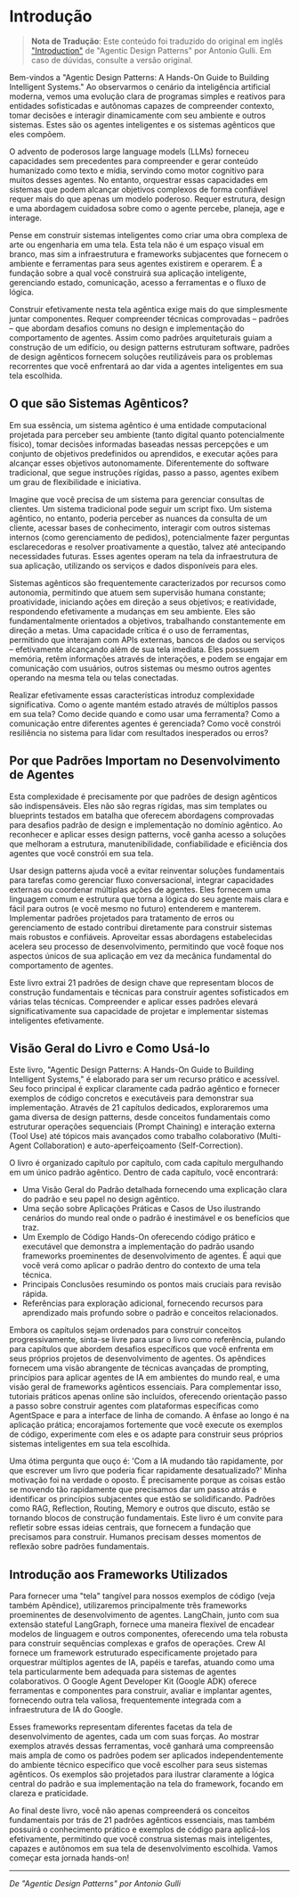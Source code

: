 # Introdução

> **Nota de Tradução**: Este conteúdo foi traduzido do original em inglês
> ["Introduction"](../en/intro/introduction.md) de "Agentic Design Patterns"
> por Antonio Gulli. Em caso de dúvidas, consulte a versão original.

Bem-vindos a "Agentic Design Patterns: A Hands-On Guide to Building Intelligent Systems." Ao observarmos o cenário da inteligência artificial moderna, vemos uma evolução clara de programas simples e reativos para entidades sofisticadas e autônomas capazes de compreender contexto, tomar decisões e interagir dinamicamente com seu ambiente e outros sistemas. Estes são os agentes inteligentes e os sistemas agênticos que eles compõem.

O advento de poderosos large language models (LLMs) forneceu capacidades sem precedentes para compreender e gerar conteúdo humanizado como texto e mídia, servindo como motor cognitivo para muitos desses agentes. No entanto, orquestrar essas capacidades em sistemas que podem alcançar objetivos complexos de forma confiável requer mais do que apenas um modelo poderoso. Requer estrutura, design e uma abordagem cuidadosa sobre como o agente percebe, planeja, age e interage.

Pense em construir sistemas inteligentes como criar uma obra complexa de arte ou engenharia em uma tela. Esta tela não é um espaço visual em branco, mas sim a infraestrutura e frameworks subjacentes que fornecem o ambiente e ferramentas para seus agentes existirem e operarem. É a fundação sobre a qual você construirá sua aplicação inteligente, gerenciando estado, comunicação, acesso a ferramentas e o fluxo de lógica.

Construir efetivamente nesta tela agêntica exige mais do que simplesmente juntar componentes. Requer compreender técnicas comprovadas – padrões – que abordam desafios comuns no design e implementação do comportamento de agentes. Assim como padrões arquiteturais guiam a construção de um edifício, ou design patterns estruturam software, padrões de design agênticos fornecem soluções reutilizáveis para os problemas recorrentes que você enfrentará ao dar vida a agentes inteligentes em sua tela escolhida.

## O que são Sistemas Agênticos?

Em sua essência, um sistema agêntico é uma entidade computacional projetada para perceber seu ambiente (tanto digital quanto potencialmente físico), tomar decisões informadas baseadas nessas percepções e um conjunto de objetivos predefinidos ou aprendidos, e executar ações para alcançar esses objetivos autonomamente. Diferentemente do software tradicional, que segue instruções rígidas, passo a passo, agentes exibem um grau de flexibilidade e iniciativa.

Imagine que você precisa de um sistema para gerenciar consultas de clientes. Um sistema tradicional pode seguir um script fixo. Um sistema agêntico, no entanto, poderia perceber as nuances da consulta de um cliente, acessar bases de conhecimento, interagir com outros sistemas internos (como gerenciamento de pedidos), potencialmente fazer perguntas esclarecedoras e resolver proativamente a questão, talvez até antecipando necessidades futuras. Esses agentes operam na tela da infraestrutura de sua aplicação, utilizando os serviços e dados disponíveis para eles.

Sistemas agênticos são frequentemente caracterizados por recursos como autonomia, permitindo que atuem sem supervisão humana constante; proatividade, iniciando ações em direção a seus objetivos; e reatividade, respondendo efetivamente a mudanças em seu ambiente. Eles são fundamentalmente orientados a objetivos, trabalhando constantemente em direção a metas. Uma capacidade crítica é o uso de ferramentas, permitindo que interajam com APIs externas, bancos de dados ou serviços – efetivamente alcançando além de sua tela imediata. Eles possuem memória, retêm informações através de interações, e podem se engajar em comunicação com usuários, outros sistemas ou mesmo outros agentes operando na mesma tela ou telas conectadas.

Realizar efetivamente essas características introduz complexidade significativa. Como o agente mantém estado através de múltiplos passos em sua tela? Como decide quando e como usar uma ferramenta? Como a comunicação entre diferentes agentes é gerenciada? Como você constrói resiliência no sistema para lidar com resultados inesperados ou erros?

## Por que Padrões Importam no Desenvolvimento de Agentes

Esta complexidade é precisamente por que padrões de design agênticos são indispensáveis. Eles não são regras rígidas, mas sim templates ou blueprints testados em batalha que oferecem abordagens comprovadas para desafios padrão de design e implementação no domínio agêntico. Ao reconhecer e aplicar esses design patterns, você ganha acesso a soluções que melhoram a estrutura, manutenibilidade, confiabilidade e eficiência dos agentes que você constrói em sua tela.

Usar design patterns ajuda você a evitar reinventar soluções fundamentais para tarefas como gerenciar fluxo conversacional, integrar capacidades externas ou coordenar múltiplas ações de agentes. Eles fornecem uma linguagem comum e estrutura que torna a lógica do seu agente mais clara e fácil para outros (e você mesmo no futuro) entenderem e manterem. Implementar padrões projetados para tratamento de erros ou gerenciamento de estado contribui diretamente para construir sistemas mais robustos e confiáveis. Aproveitar essas abordagens estabelecidas acelera seu processo de desenvolvimento, permitindo que você foque nos aspectos únicos de sua aplicação em vez da mecânica fundamental do comportamento de agentes.

Este livro extrai 21 padrões de design chave que representam blocos de construção fundamentais e técnicas para construir agentes sofisticados em várias telas técnicas. Compreender e aplicar esses padrões elevará significativamente sua capacidade de projetar e implementar sistemas inteligentes efetivamente.

## Visão Geral do Livro e Como Usá-lo

Este livro, "Agentic Design Patterns: A Hands-On Guide to Building Intelligent Systems," é elaborado para ser um recurso prático e acessível. Seu foco principal é explicar claramente cada padrão agêntico e fornecer exemplos de código concretos e executáveis para demonstrar sua implementação. Através de 21 capítulos dedicados, exploraremos uma gama diversa de design patterns, desde conceitos fundamentais como estruturar operações sequenciais (Prompt Chaining) e interação externa (Tool Use) até tópicos mais avançados como trabalho colaborativo (Multi-Agent Collaboration) e auto-aperfeiçoamento (Self-Correction).

O livro é organizado capítulo por capítulo, com cada capítulo mergulhando em um único padrão agêntico. Dentro de cada capítulo, você encontrará:

* Uma Visão Geral do Padrão detalhada fornecendo uma explicação clara do padrão e seu papel no design agêntico.
* Uma seção sobre Aplicações Práticas e Casos de Uso ilustrando cenários do mundo real onde o padrão é inestimável e os benefícios que traz.
* Um Exemplo de Código Hands-On oferecendo código prático e executável que demonstra a implementação do padrão usando frameworks proeminentes de desenvolvimento de agentes. É aqui que você verá como aplicar o padrão dentro do contexto de uma tela técnica.
* Principais Conclusões resumindo os pontos mais cruciais para revisão rápida.
* Referências para exploração adicional, fornecendo recursos para aprendizado mais profundo sobre o padrão e conceitos relacionados.

Embora os capítulos sejam ordenados para construir conceitos progressivamente, sinta-se livre para usar o livro como referência, pulando para capítulos que abordem desafios específicos que você enfrenta em seus próprios projetos de desenvolvimento de agentes. Os apêndices fornecem uma visão abrangente de técnicas avançadas de prompting, princípios para aplicar agentes de IA em ambientes do mundo real, e uma visão geral de frameworks agênticos essenciais. Para complementar isso, tutoriais práticos apenas online são incluídos, oferecendo orientação passo a passo sobre construir agentes com plataformas específicas como AgentSpace e para a interface de linha de comando. A ênfase ao longo é na aplicação prática; encorajamos fortemente que você execute os exemplos de código, experimente com eles e os adapte para construir seus próprios sistemas inteligentes em sua tela escolhida.

Uma ótima pergunta que ouço é: 'Com a IA mudando tão rapidamente, por que escrever um livro que poderia ficar rapidamente desatualizado?' Minha motivação foi na verdade o oposto. É precisamente porque as coisas estão se movendo tão rapidamente que precisamos dar um passo atrás e identificar os princípios subjacentes que estão se solidificando. Padrões como RAG, Reflection, Routing, Memory e outros que discuto, estão se tornando blocos de construção fundamentais. Este livro é um convite para refletir sobre essas ideias centrais, que fornecem a fundação que precisamos para construir. Humanos precisam desses momentos de reflexão sobre padrões fundamentais.

## Introdução aos Frameworks Utilizados

Para fornecer uma "tela" tangível para nossos exemplos de código (veja também Apêndice), utilizaremos principalmente três frameworks proeminentes de desenvolvimento de agentes. LangChain, junto com sua extensão stateful LangGraph, fornece uma maneira flexível de encadear modelos de linguagem e outros componentes, oferecendo uma tela robusta para construir sequências complexas e grafos de operações. Crew AI fornece um framework estruturado especificamente projetado para orquestrar múltiplos agentes de IA, papéis e tarefas, atuando como uma tela particularmente bem adequada para sistemas de agentes colaborativos. O Google Agent Developer Kit (Google ADK) oferece ferramentas e componentes para construir, avaliar e implantar agentes, fornecendo outra tela valiosa, frequentemente integrada com a infraestrutura de IA do Google.

Esses frameworks representam diferentes facetas da tela de desenvolvimento de agentes, cada um com suas forças. Ao mostrar exemplos através dessas ferramentas, você ganhará uma compreensão mais ampla de como os padrões podem ser aplicados independentemente do ambiente técnico específico que você escolher para seus sistemas agênticos. Os exemplos são projetados para ilustrar claramente a lógica central do padrão e sua implementação na tela do framework, focando em clareza e praticidade.

Ao final deste livro, você não apenas compreenderá os conceitos fundamentais por trás de 21 padrões agênticos essenciais, mas também possuirá o conhecimento prático e exemplos de código para aplicá-los efetivamente, permitindo que você construa sistemas mais inteligentes, capazes e autônomos em sua tela de desenvolvimento escolhida. Vamos começar esta jornada hands-on!

---

*De "Agentic Design Patterns" por Antonio Gulli*